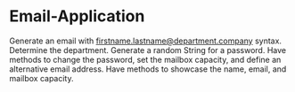 # Email-Application

Generate an email with firstname.lastname@department.company syntax.
Determine the department.
Generate a random String for a password.
Have methods to change the password, set the mailbox capacity, and define an alternative email address.
Have methods to showcase the name, email, and mailbox capacity.

